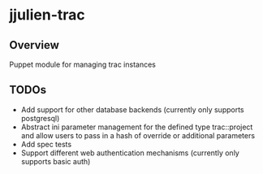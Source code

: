 jjulien-trac
============

Overview
------------
Puppet module for managing trac instances


TODOs
------------
* Add support for other database backends (currently only supports postgresql)
* Abstract ini parameter management for the defined type trac::project and allow users to pass in a hash of override or additional parameters
* Add spec tests
* Support different web authentication mechanisms (currently only supports basic auth)
